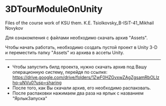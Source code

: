# 3DTourModuleOnUnity
Files of the course work of KSU them. K.E. Tsiolkovsky_B-ISiT-41_Mikhail Novykov

Для ознакомления с файлами необходимо скачать архив "Assets". 

Чтобы начать работать, необходимо создать пустой проект в Unity 3-D и переместить папку "Assets" из архива в ассеты Unity.

---
- Чтобы запустить билд проекта, нужно скачать архив под Вашу операционную систему, перейдя по ссылке: https://drive.google.com/drive/folders/1ZwF0HZGvxwZAgZgsamRbOLIzhq-uNVu0?usp=sharing 
- После того, как Вы скачали архив, его необходимо распаковать.
- После распаковки нажимаем два раза на ярлык с названием "ЯрлыкЗапуска"
